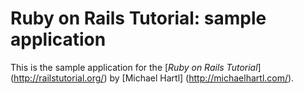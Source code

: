 # Ruby on Rails Tutorial: sample application

This is the sample application for 
the [*Ruby on Rails Tutorial*] (http://railstutorial.org/)
by [Michael Hartl] (http://michaelhartl.com/).